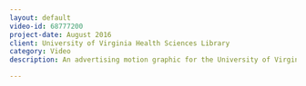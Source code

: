 ```yaml
---
layout: default
video-id: 68777200
project-date: August 2016
client: University of Virginia Health Sciences Library
category: Video
description: An advertising motion graphic for the University of Virginia Health Sciences Library.

---
```

